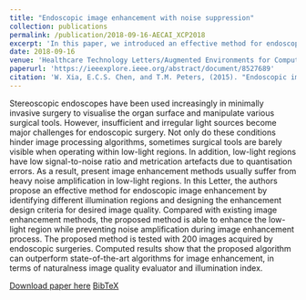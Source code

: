 ```yaml
---
title: "Endoscopic image enhancement with noise suppression"
collection: publications
permalink: /publication/2018-09-16-AECAI_XCP2018
excerpt: 'In this paper, we introduced an effective method for endoscopic image enhancement by identifying different illumination regions and designing the enchancement design criteria for desired image quality.'
date: 2018-09-16
venue: 'Healthcare Technology Letters/Augmented Environments for Computer Assisted Interventions (AE-CAI)'
paperurl: 'https://ieeexplore.ieee.org/abstract/document/8527689'
citation: 'W. Xia, E.C.S. Chen, and T.M. Peters, (2015). "Endoscopic image enhancement with noise suppression"; in <i>Healthcare Technology Letters</i>, 5(5), pp. 154-157.'
---
```


Stereoscopic endoscopes have been used increasingly in minimally invasive surgery to visualise the organ surface and manipulate various surgical tools. However, insufficient and irregular light sources become major challenges for endoscopic surgery. Not only do these conditions hinder image processing algorithms, sometimes surgical tools are barely visible when operating within low-light regions. In addition, low-light regions have low signal-to-noise ratio and metrication artefacts due to quantisation errors. As a result, present image enhancement methods usually suffer from heavy noise amplification in low-light regions. In this Letter, the authors propose an effective method for endoscopic image enhancement by identifying different illumination regions and designing the enhancement design criteria for desired image quality. Compared with existing image enhancement methods, the proposed method is able to enhance the low-light region while preventing noise amplification during image enhancement process. The proposed method is tested with 200 images acquired by endoscopic surgeries. Computed results show that the proposed algorithm can outperform state-of-the-art algorithms for image enhancement, in terms of naturalness image quality evaluator and illumination index.

[Download paper here](https://ieeexplore.ieee.org/abstract/document/8527689) [BibTeX](./../files/bibtex/XCP2018.bib)